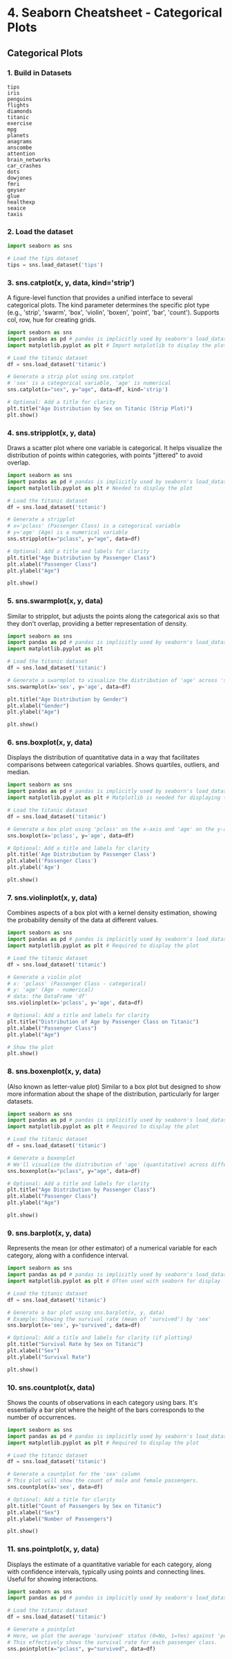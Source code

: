 <div align="left">
  <h1> 4. Seaborn  Cheatsheet - Categorical Plots

  ## Categorical Plots

### 1. Build in Datasets

```shell
tips
iris
penguins
flights
diamonds
titanic
exercise
mpg
planets
anagrams
anscombe
attention
brain_networks
car_crashes
dots
dowjones
fmri
geyser
glue
healthexp
seaice
taxis
```
### 2. Load the dataset

```py
import seaborn as sns

# Load the tips dataset
tips = sns.load_dataset('tips')
```

### 3. sns.catplot(x, y, data, kind='strip')
A figure-level function that provides a unified interface to several categorical plots. The kind parameter determines the specific plot type (e.g., 'strip', 'swarm', 'box', 'violin', 'boxen', 'point', 'bar', 'count'). Supports col, row, hue for creating grids.

```py
import seaborn as sns
import pandas as pd # pandas is implicitly used by seaborn's load_dataset
import matplotlib.pyplot as plt # Import matplotlib to display the plot

# Load the titanic dataset
df = sns.load_dataset('titanic')

# Generate a strip plot using sns.catplot
# 'sex' is a categorical variable, 'age' is numerical
sns.catplot(x="sex", y="age", data=df, kind='strip')

# Optional: Add a title for clarity
plt.title("Age Distribution by Sex on Titanic (Strip Plot)")
plt.show()
```

### 4. sns.stripplot(x, y, data)
Draws a scatter plot where one variable is categorical. It helps visualize the distribution of points within categories, with points "jittered" to avoid overlap.

```py
import seaborn as sns
import pandas as pd # pandas is implicitly used by seaborn's load_dataset
import matplotlib.pyplot as plt # Needed to display the plot

# Load the titanic dataset
df = sns.load_dataset('titanic')

# Generate a stripplot
# x='pclass' (Passenger Class) is a categorical variable
# y='age' (Age) is a numerical variable
sns.stripplot(x="pclass", y="age", data=df)

# Optional: Add a title and labels for clarity
plt.title("Age Distribution by Passenger Class")
plt.xlabel("Passenger Class")
plt.ylabel("Age")

plt.show()
```

### 5. sns.swarmplot(x, y, data)
Similar to stripplot, but adjusts the points along the categorical axis so that they don't overlap, providing a better representation of density.

```py
import seaborn as sns
import pandas as pd # pandas is implicitly used by seaborn's load_dataset
import matplotlib.pyplot as plt

# Load the titanic dataset
df = sns.load_dataset('titanic')

# Generate a swarmplot to visualize the distribution of 'age' across 'sex' categories
sns.swarmplot(x='sex', y='age', data=df)

plt.title("Age Distribution by Gender")
plt.xlabel("Gender")
plt.ylabel("Age")

plt.show()
```

### 6. sns.boxplot(x, y, data)
Displays the distribution of quantitative data in a way that facilitates comparisons between categorical variables. Shows quartiles, outliers, and median.

```py
import seaborn as sns
import pandas as pd # pandas is implicitly used by seaborn's load_dataset
import matplotlib.pyplot as plt # Matplotlib is needed for displaying the plot

# Load the titanic dataset
df = sns.load_dataset('titanic')

# Generate a box plot using 'pclass' on the x-axis and 'age' on the y-axis
sns.boxplot(x='pclass', y='age', data=df)

# Optional: Add a title and labels for clarity
plt.title('Age Distribution by Passenger Class')
plt.xlabel('Passenger Class')
plt.ylabel('Age')

plt.show()
```

### 7. sns.violinplot(x, y, data)
Combines aspects of a box plot with a kernel density estimation, showing the probability density of the data at different values.

```py
import seaborn as sns
import pandas as pd # pandas is implicitly used by seaborn's load_dataset
import matplotlib.pyplot as plt # Required to display the plot

# Load the titanic dataset
df = sns.load_dataset('titanic')

# Generate a violin plot
# x: 'pclass' (Passenger Class - categorical)
# y: 'age' (Age - numerical)
# data: the DataFrame 'df'
sns.violinplot(x='pclass', y='age', data=df)

# Optional: Add a title and labels for clarity
plt.title("Distribution of Age by Passenger Class on Titanic")
plt.xlabel("Passenger Class")
plt.ylabel("Age")

# Show the plot
plt.show()
```

### 8. sns.boxenplot(x, y, data)
(Also known as letter-value plot) Similar to a box plot but designed to show more information about the shape of the distribution, particularly for larger datasets.

```py
import seaborn as sns
import pandas as pd # pandas is implicitly used by seaborn's load_dataset
import matplotlib.pyplot as plt # Required to display the plot

# Load the titanic dataset
df = sns.load_dataset('titanic')

# Generate a boxenplot
# We'll visualize the distribution of 'age' (quantitative) across different 'pclass' (categorical)
sns.boxenplot(x="pclass", y="age", data=df)

# Optional: Add a title and labels for clarity
plt.title("Age Distribution by Passenger Class")
plt.xlabel("Passenger Class")
plt.ylabel("Age")

plt.show()
```

### 9. sns.barplot(x, y, data)
Represents the mean (or other estimator) of a numerical variable for each category, along with a confidence interval.

```py
import seaborn as sns
import pandas as pd # pandas is implicitly used by seaborn's load_dataset
import matplotlib.pyplot as plt # Often used with seaborn for display

# Load the titanic dataset
df = sns.load_dataset('titanic')

# Generate a bar plot using sns.barplot(x, y, data)
# Example: Showing the survival rate (mean of 'survived') by 'sex'
sns.barplot(x='sex', y='survived', data=df)

# Optional: Add a title and labels for clarity (if plotting)
plt.title("Survival Rate by Sex on Titanic")
plt.xlabel("Sex")
plt.ylabel("Survival Rate")

plt.show() 
```

### 10. sns.countplot(x, data)
Shows the counts of observations in each category using bars. It's essentially a bar plot where the height of the bars corresponds to the number of occurrences.

```py
import seaborn as sns
import pandas as pd # pandas is implicitly used by seaborn's load_dataset
import matplotlib.pyplot as plt # Required to display the plot

# Load the titanic dataset
df = sns.load_dataset('titanic')

# Generate a countplot for the 'sex' column
# This plot will show the count of male and female passengers.
sns.countplot(x='sex', data=df)

# Optional: Add a title for clarity
plt.title("Count of Passengers by Sex on Titanic")
plt.xlabel("Sex")
plt.ylabel("Number of Passengers")

plt.show()
```

### 11. sns.pointplot(x, y, data)
Displays the estimate of a quantitative variable for each category, along with confidence intervals, typically using points and connecting lines. Useful for showing interactions.

```py
import seaborn as sns
import pandas as pd # pandas is implicitly used by seaborn's load_dataset

# Load the titanic dataset
df = sns.load_dataset('titanic')

# Generate a pointplot
# Here, we plot the average 'survived' status (0=No, 1=Yes) against 'pclass' (passenger class).
# This effectively shows the survival rate for each passenger class.
sns.pointplot(x="pclass", y="survived", data=df)

```


